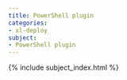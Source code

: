 ```yaml
---
title: PowerShell plugin
categories:
- xl-deploy
subject:
- PowerShell plugin
---
```


{% include subject_index.html %}
